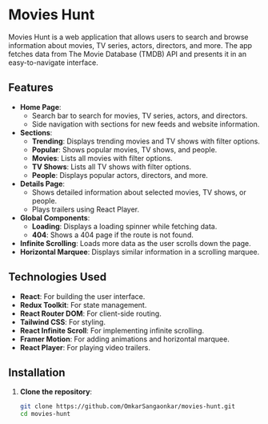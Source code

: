 # Movies Hunt

Movies Hunt is a web application that allows users to search and browse information about movies, TV series, actors, directors, and more. The app fetches data from The Movie Database (TMDB) API and presents it in an easy-to-navigate interface.

## Features

- **Home Page**:
  - Search bar to search for movies, TV series, actors, and directors.
  - Side navigation with sections for new feeds and website information.
- **Sections**:
  - **Trending**: Displays trending movies and TV shows with filter options.
  - **Popular**: Shows popular movies, TV shows, and people.
  - **Movies**: Lists all movies with filter options.
  - **TV Shows**: Lists all TV shows with filter options.
  - **People**: Displays popular actors, directors, and more.
- **Details Page**:
  - Shows detailed information about selected movies, TV shows, or people.
  - Plays trailers using React Player.
- **Global Components**:
  - **Loading**: Displays a loading spinner while fetching data.
  - **404**: Shows a 404 page if the route is not found.
- **Infinite Scrolling**: Loads more data as the user scrolls down the page.
- **Horizontal Marquee**: Displays similar information in a scrolling marquee.

## Technologies Used

- **React**: For building the user interface.
- **Redux Toolkit**: For state management.
- **React Router DOM**: For client-side routing.
- **Tailwind CSS**: For styling.
- **React Infinite Scroll**: For implementing infinite scrolling.
- **Framer Motion**: For adding animations and horizontal marquee.
- **React Player**: For playing video trailers.

## Installation

1. **Clone the repository**:
   ```bash
   git clone https://github.com/OmkarSangaonkar/movies-hunt.git
   cd movies-hunt
   ```

